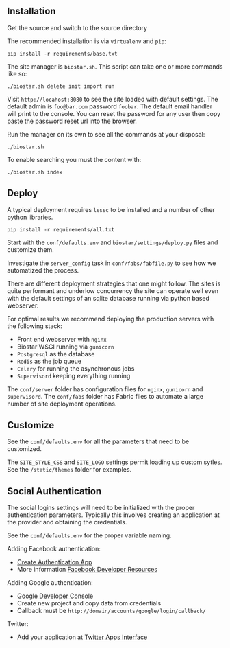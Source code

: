Installation
------------

Get the source and switch to the source directory

The recommended installation is via `virtualenv` and `pip`:

    pip install -r requirements/base.txt

The site manager is `biostar.sh`. This script can take one or more commands like so:

    ./biostar.sh delete init import run

Visit `http://locahost:8080` to see the site loaded with default settings.
The default admin is `foo@bar.com` password `foobar`. The default email
handler will print to the console. You can reset the password
for any user then copy paste the password reset url into the browser.

Run the manager on its own to see all the commands at your disposal:

    ./biostar.sh





To enable searching you must the content with:

    ./biostar.sh index

Deploy
------
A typical deployment requires `lessc` to be installed and a number of other python libraries.

    pip install -r requirements/all.txt

Start with the `conf/defaults.env` and `biostar/settings/deploy.py` files and customize them.

Investigate the `server_config` task in `conf/fabs/fabfile.py` to see how we automatized the process.

There are different deployment strategies that one might follow. The sites is quite performant
and underlow concurrency the site can operate well even with the default settings of an
sqlite database running via python based webserver.

For optimal results we recommend deploying the production servers with the following stack:

* Front end webserver with `nginx`
* Biostar WSGI running via `gunicorn`
* `Postgresql` as the database
* `Redis` as the job queue
* `Celery` for running the asynchronous jobs
* `Supervisord` keeping everything running

The `conf/server` folder has configuration files for `nginx`, `gunicorn` and `supervisord`.
The `conf/fabs` folder has Fabric files to automate a large number of site deployment operations.

Customize
---------

See the `conf/defaults.env` for all the parameters that need to be customized.

The `SITE_STYLE_CSS` and `SITE_LOGO` settings permit loading up custom sytles. See the `/static/themes` folder
for examples.


Social Authentication
---------------------

The social logins settings will need to be initialized with the proper authentication parameters. Typically
this involves creating an application at the provider and obtaining the credentials.

See the `conf/defaults.env` for the proper variable naming.

Adding Facebook authentication:

* [Create Authentication App](http://developers.facebook.com/setup/)
* More information [Facebook Developer Resources](http://developers.facebook.com/docs/authentication/)

Adding Google authentication:

* [Google Developer Console](https://cloud.google.com/console/project)
* Create new project and copy data from credentials
* Callback must be `http://domain/accounts/google/login/callback/`

Twitter:

* Add your application at [Twitter Apps Interface](http://twitter.com/apps/)